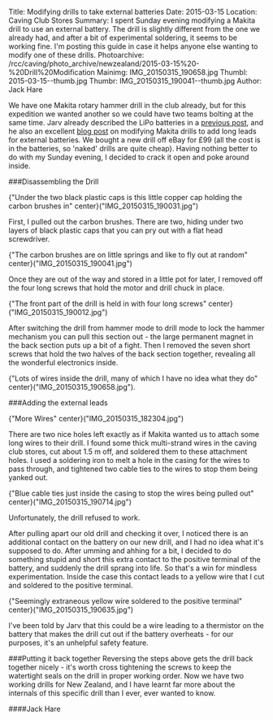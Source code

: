 Title: Modifying drills to take external batteries
Date: 2015-03-15
Location: Caving Club Stores
Summary: I spent Sunday evening modifying a Makita drill to use an external battery. The drill is slightly different from the one we already had, and after a bit of experimental soldering, it seems to be working fine. I'm posting this guide in case it helps anyone else wanting to modify one of these drills.
Photoarchive: /rcc/caving/photo_archive/newzealand/2015-03-15%20-%20Drill%20Modification
Mainimg: IMG_20150315_190658.jpg
Thumbl: 2015-03-15--thumb.jpg
Thumbr: IMG_20150315_190041--thumb.jpg
Author: Jack Hare

We have one Makita rotary hammer drill in the club already, but for this expedition we wanted another so we could have two teams bolting at the same time. Jarv already described the LiPo batteries in a [previous post](https://union.ic.ac.uk/rcc/caving/newzealand/articles/2015-03-12-drills.html), and he also an excellent [blog post](https://migovec.wordpress.com/2011/07/06/makita-bhr162/) on modifying Makita drills to add long leads for external batteries. We bought a new drill off eBay for £99 (all the cost is in the batteries, so 'naked' drills are quite cheap). Having nothing better to do with my Sunday evening, I decided to crack it open and poke around inside.

###Disassembling the Drill

{"Under the two black plastic caps is this little copper cap holding the carbon brushes in" center}("IMG_20150315_190031.jpg")

First, I pulled out the carbon brushes. There are two, hiding under two layers of black plastic caps that you can pry out with a flat head screwdriver.

{"The carbon brushes are on little springs and like to fly out at random" center}("IMG_20150315_190041.jpg")

Once they are out of the way and stored in a little pot for later, I removed off the four long screws that hold the motor and drill chuck in place.

{"The front part of the drill is held in with four long screws" center}("IMG_20150315_190012.jpg")

After switching the drill from hammer mode to drill mode to lock the hammer mechanism you can pull this section out -  the large permanent magnet in the back section puts up a bit of a fight. Then I removed the seven short screws that hold the two halves of the back section together, revealing all the wonderful electronics inside.  

{"Lots of wires inside the drill, many of which I have no idea what they do" center}("IMG_20150315_190658.jpg").

###Adding the external leads

{"More Wires" center}("IMG_20150315_182304.jpg")

There are two nice holes left exactly as if Makita wanted us to attach some long wires to their drill. I found some thick multi-strand wires in the caving club stores, cut about 1.5 m off, and soldered them to these attachment holes. I used a soldering iron to melt a hole in the casing for the wires to pass through, and tightened two cable ties to the wires to stop them being yanked out.  

{"Blue cable ties just inside the casing to stop the wires being pulled out" center}("IMG_20150315_190714.jpg")

Unfortunately, the drill refused to work.

After pulling apart our old drill and checking it over, I noticed there is an additional contact on the battery on our new drill, and I had no idea what it's supposed to do. After umming and ahhing for a bit, I decided to do something stupid and short this extra contact to the positive terminal of the battery, and suddenly the drill sprang into life. So that's a win for mindless experimentation. Inside the case this contact leads to a yellow wire that I cut and soldered to the positive terminal.

{"Seemingly extraneous yellow wire soldered to the positive terminal" center}("IMG_20150315_190635.jpg")

I've been told by Jarv that this could be a wire leading to a thermistor on the battery that makes the drill cut out if the battery overheats - for our purposes, it's an unhelpful safety feature.

###Putting it back together
Reversing the steps above gets the drill back together nicely - it's worth cross tightening the screws to keep the watertight seals on the drill in proper working order. Now we have two working drills for New Zealand, and I have learnt far more about the internals of this specific drill than I ever, ever wanted to know.

####Jack Hare
